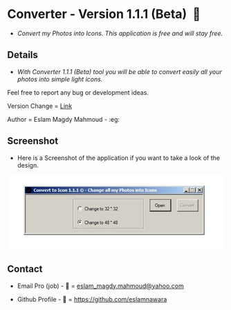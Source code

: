 # Converter - Version 1.1.1 (Beta)  :star2:

- *Convert my Photos into Icons. This application is free and will stay free.*

## Details

- *With Converter 1.1.1 (Beta) tool you will be able to convert easily all your photos into simple light icons.*

Feel free to report any bug or development ideas. 

Version Change = [Link](CHANGE.md)

Author = Eslam Magdy Mahmoud - :eg:

## Screenshot

- Here is a Screenshot of the application if you want to take a look of the design.

![alt tag](https://github.com/eslamnawara/Converter-1.1.1/blob/master/Screenshot.jpg) 

## Contact

- Email Pro (job) - :email: = eslam_magdy.mahmoud@yahoo.com

- Github Profile - :man: = https://github.com/eslamnawara
